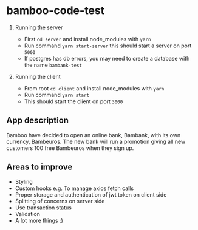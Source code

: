 # bamboo-code-test

1. Running the server
    - First `cd server` and install node_modules with `yarn`
    - Run command `yarn start-server` this should start a server on port `5000`
    - If postgres has db errors, you may need to create a database with the name `bambank-test`


2. Running the client
    - From root `cd client` and install node_modules with `yarn`
    - Run command `yarn start`
    - This should start the client on port `3000`


    
App description
-
Bamboo have decided to open an online bank, Bambank, with its own currency, Bambeuros.
The new bank will run a promotion giving all new customers 100 free Bambeuros when they
sign up.

Areas to improve
-
- Styling
- Custom hooks e.g. To manage axios fetch calls 
- Proper storage and authentication of jwt token on client side
- Splitting of concerns on server side
- Use transaction status
- Validation
- A lot more things :)
